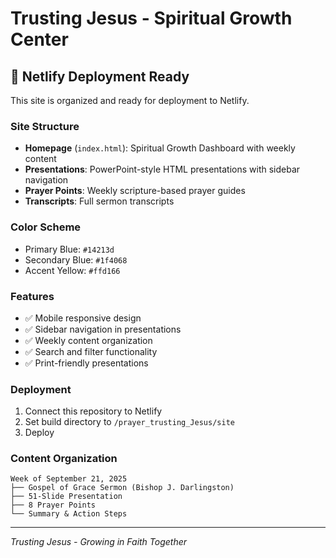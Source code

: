 # Trusting Jesus - Spiritual Growth Center

## 🚀 Netlify Deployment Ready

This site is organized and ready for deployment to Netlify.

### Site Structure
- **Homepage** (`index.html`): Spiritual Growth Dashboard with weekly content
- **Presentations**: PowerPoint-style HTML presentations with sidebar navigation
- **Prayer Points**: Weekly scripture-based prayer guides
- **Transcripts**: Full sermon transcripts

### Color Scheme
- Primary Blue: `#14213d`
- Secondary Blue: `#1f4068`
- Accent Yellow: `#ffd166`

### Features
- ✅ Mobile responsive design
- ✅ Sidebar navigation in presentations
- ✅ Weekly content organization
- ✅ Search and filter functionality
- ✅ Print-friendly presentations

### Deployment
1. Connect this repository to Netlify
2. Set build directory to `/prayer_trusting_Jesus/site`
3. Deploy

### Content Organization
```
Week of September 21, 2025
├── Gospel of Grace Sermon (Bishop J. Darlingston)
├── 51-Slide Presentation
├── 8 Prayer Points
└── Summary & Action Steps
```

---
*Trusting Jesus - Growing in Faith Together*